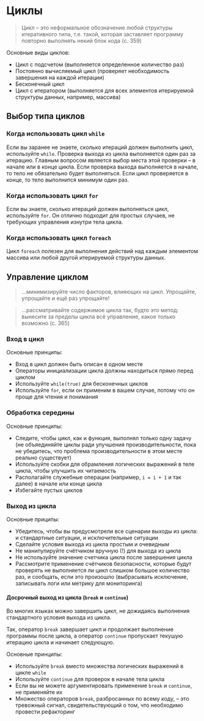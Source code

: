 # Циклы

> Цикл – это неформальное обозначение любой структуры итеративного типа, т.е. такой, которая заставляет программу повторно выполнять некий блок кода (c. 359)

Основные виды циклов:

-  Цикл с подсчетом (выполняется определенное количество раз)
-  Постоянно вычисляемый цикл (проверяет необходимость завершения на каждой итерации)
-  Бесконечный цикл
-  Цикл с итератором (выполняется для всех элементов итерируемой структуры данных, например, массива)

## Выбор типа циклов

### Когда использовать цикл `while`

Если вы заранее не знаете, сколько итераций должен выполнить цикл, используйте `while`. Проверка выхода из цикла выполняется один раз за итерацию. Главным вопросом является выбор места этой проверки – в начале или в конце цикла. Если проверка выхода выполняется в начале, то тело не обязательно будет выполняться. Если цикл проверяется в конце, то тело выполнится минимум один раз.

### Когда использовать цикл `for`

Если вы знаете, сколько итераций должен выполняться цикл, используйте `for`. Он отлично подходит для простых случаев, не требующих управления изнутри тела цикла.

### Когда использовать цикл `foreach`

Цикл `foreach` полезен для выполнения действий над каждым элементом массива или любой другой итерируемой структуры данных.

## Управление циклом

> ...минимизируйте число факторов, влияющих на цикл. Упрощайте, упрощайте и ещё раз упрощайте!

> ...рассматривайте содержимое цикла так, будто это метод: вынесите за пределы цикла всё управление, какое только возможно (с. 365)

### Вход в цикл

Основные принципы:

- Вход в цикл должен быть описан в одном месте
- Операторы инициализации цикла должны находиться прямо перед циклом
- Используйте `while(true)` для бесконечных циклов
- Используйте `for`, если он применим в вашем случае, потому что он проще для чтения и понимания

### Обработка середины

Основные принципы:

- Следите, чтобы цикл, как и функция, выполнял только одну задачу (не объяединяйте циклы ради улучшения производительности, пока не убедитесь, что проблема производительности в этом месте реально существует)
- Используйте скобки для обрамления логических выражений в теле цикла, чтобы улучшить их читаемость
- Располагайте служебные операции (например, `i = i + 1` и так далее) в начале или конце цикла
- Избегайте пустых циклов

### Выход из цикла

Основные приципы:

- Убедитесь, чтобы вы предусмотрели все сценарии выходы из цикла: и стандартные ситуации, и исключительные ситуации
- Сделайте условия выхода из цикла простым и очевидным
- Не манипулируйте счётчиком вручную (!) для выхода из цикла
- Не используйте значение счетчика цикла после завершения цикла
- Рассмотрите применение счётчиков безопасности, которые будут проверять не выполняется ли цикл слишком большое количество раз, и сообщать, если это произошло (выбрасывать исключение, записывать логи или метрику для мониторинга)

#### Досрочный выход из цикла (`break` и `continue`)

Во многих языках можно завершить цикл, не дожидаясь выполнения стандартного условия выхода из цикла.

Так, оператор `break` завершает цикл и продолжает выполнение программы после цикла, а оператор `continue` пропускает текушую итерацию цикла и начинает следующую.

Основные принципы:

- Используйте `break` вместо множества логических выражений в цикле `while`
- Используйте `continue` для проверок в начале тела цикла
- Если вы не можете аргументировать применение `break` и `continue`, не применяйте их
- Множество операторов `break`, разбросанных по всему коду, – это тревожный сигнал, свидетельствующий о том, что необходимо провести рефакторинг
